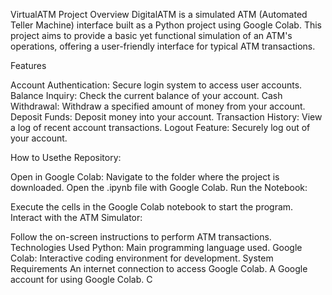 VirtualATM
Project Overview
DigitalATM is a simulated ATM (Automated Teller Machine) interface built as a Python project using Google Colab. This project aims to provide a basic yet functional simulation of an ATM's operations, offering a user-friendly interface for typical ATM transactions.

Features

Account Authentication: Secure login system to access user accounts.
Balance Inquiry: Check the current balance of your account.
Cash Withdrawal: Withdraw a specified amount of money from your account.
Deposit Funds: Deposit money into your account.
Transaction History: View a log of recent account transactions.
Logout Feature: Securely log out of your account.

How to Usethe Repository:


Open in Google Colab:
Navigate to the folder where the project is downloaded.
Open the .ipynb file with Google Colab.
Run the Notebook:

Execute the cells in the Google Colab notebook to start the program.
Interact with the ATM Simulator:

Follow the on-screen instructions to perform ATM transactions.
Technologies Used
Python: Main programming language used.
Google Colab: Interactive coding environment for development.
System Requirements
An internet connection to access Google Colab.
A Google account for using Google Colab.
C

